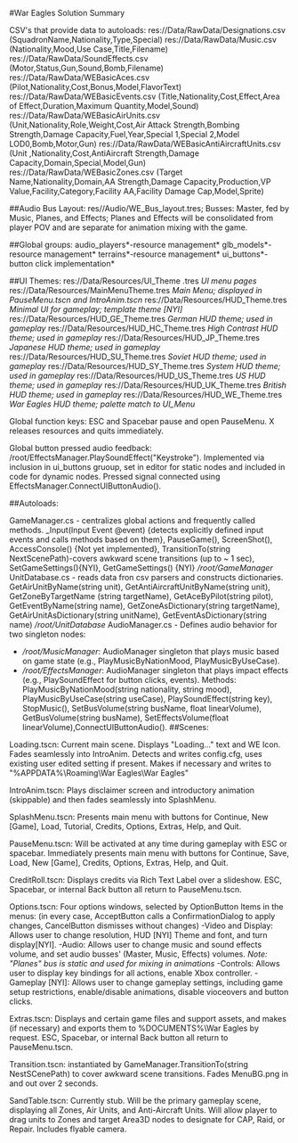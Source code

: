 #War Eagles Solution Summary

CSV's that provide data to autoloads:
res://Data/RawData/Designations.csv (SquadronName,Nationality,Type,Special)
res://Data/RawData/Music.csv (Nationality,Mood,Use Case,Title,Filename) 
res://Data/RawData/SoundEffects.csv (Motor,Status,Gun,Sound,Bomb,Filename)
res://Data/RawData/WEBasicAces.csv (Pilot,Nationality,Cost,Bonus,Model,FlavorText)
res://Data/RawData/WEBasicEvents.csv (Title,Nationality,Cost,Effect,Area of Effect,Duration,Maximum Quantity,Model,Sound)
res://Data/RawData/WEBasicAirUnits.csv (Unit,Nationality,Role,Weight,Cost,Air Attack Strength,Bombing Strength,Damage Capacity,Fuel,Year,Special 1,Special 2,Model LOD0,Bomb,Motor,Gun)
res://Data/RawData/WEBasicAntiAircraftUnits.csv (Unit ,Nationality,Cost,AntiAircraft Strength,Damage Capacity,Domain,Special,Model,Gun)
res://Data/RawData/WEBasicZones.csv (Target Name,Nationality,Domain,AA Strength,Damage Capacity,Production,VP Value,Facility,Category,Facility AA,Facility Damage Cap,Model,Sprite)


##Audio Bus Layout: res//Audio/WE_Bus_layout.tres; Busses: Master, fed by Music, Planes, and Effects;  Planes and Effects will be consolidated from player POV and are separate for animation mixing with the game.

##Global groups:
audio_players*-resource management*
glb_models*-resource management*
terrains*-resource management*
ui_buttons*-button click implementation*

##UI Themes: res://Data/Resources/UI_Theme .tres  *UI menu pages*
		   res://Data/Resources/MainMenuTheme.tres  *Main Menu; displayed in PauseMenu.tscn and IntroAnim.tscn*
		   res://Data/Resources/HUD_Theme.tres  *Minimal UI for gameplay; template theme [NYI]*
		   res://Data/Resources/HUD_GE_Theme.tres  *German HUD theme; used in gameplay*
		   res://Data/Resources/HUD_HC_Theme.tres  *High Contrast HUD theme; used in gameplay*
		   res://Data/Resources/HUD_JP_Theme.tres  *Japanese HUD theme; used in gameplay*
		   res://Data/Resources/HUD_SU_Theme.tres  *Soviet HUD theme; used in gameplay*
		   res://Data/Resources/HUD_SY_Theme.tres  *System HUD theme; used in gameplay*
		   res://Data/Resources/HUD_US_Theme.tres  *US HUD theme; used in gameplay*
		   res://Data/Resources/HUD_UK_Theme.tres  *British HUD theme; used in gameplay*
		   res://Data/Resources/HUD_WE_Theme.tres  *War Eagles HUD theme; palette match to UI_Menu*

Global function keys: ESC and Spacebar pause and open PauseMenu.
X releases resources and quits immediately.

Global button pressed audio feedback: /root/EffectsManager.PlaySoundEffect("Keystroke").  Implemented via inclusion in ui_buttons gruoup, set in editor for static nodes and included in code for dynamic nodes. Pressed signal connected using EffectsManager.ConnectUIButtonAudio().

		    
##Autoloads:

GameManager.cs - centralizes global actions and frequently called methods.
	 _Input(Input Event @event) {detects explicitly defined input events and calls methods based on them}, PauseGame(), ScreenShot(), AccessConsole() {Not yet implemented}, TransitionTo(string NextScenePath)-covers awkward scene transitions (up to ~ 1 sec), SetGameSettings(){NYI}, GetGameSettings() {NYI}
	*/root/GameManager*
UnitDatabase.cs - reads data fron csv parsers and constructs dictionaries.
	GetAirUnitByName(string unit), GetAntiAircraftUnitByName(string unit), GetZoneByTargetName		(string targetName), GetAceByPilot(string pilot), GetEventByName(string name), 		GetZoneAsDictionary(string targetName), GetAirUnitAsDictionary(string unitName), 		GetEventAsDictionary(string name)
	*/root/UnitDatabase*
AudioManager.cs - Defines audio behavior for two singleton nodes:
- */root/MusicManager*: AudioManager singleton that plays music based on game state (e.g., PlayMusicByNationMood, PlayMusicByUseCase).
- */root/EffectsManager*: AudioManager singleton that plays impact effects (e.g., PlaySoundEffect for button clicks, events).
Methods: PlayMusicByNationMood(string nationality, string mood), PlayMusicByUseCase(string useCase), PlaySoundEffect(string key), StopMusic(), SetBusVolume(string busName, float linearVolume), GetBusVolume(string busName), SetEffectsVolume(float linearVolume),ConnectUIButtonAudio().
##Scenes:

Loading.tscn:  Current main scene. Displays "Loading..." text and WE Icon. Fades seamlessly into IntroAnim.  Detects and writes config.cfg, uses existing user edited setting if present.  Makes if necessary and writes to "%APPDATA%\Roaming\War Eagles\War Eagles"

IntroAnim.tscn: Plays disclaimer screen and introductory animation (skippable) and then fades seamlessly into SplashMenu. 

SplashMenu.tscn:  Presents main menu with buttons for Continue, New [Game], Load, Tutorial, Credits, Options, Extras, Help, and Quit.

PauseMenu.tscn: Will be activated at any time during gameplay with ESC or spacebar.  Immediately presents main menu with buttons for Continue, Save, Load, New [Game], Credits, Options, Extras, Help, and Quit.

CreditRoll.tscn: Displays credits via Rich Text Label over a slideshow.  ESC, Spacebar, or internal Back button all return to PauseMenu.tscn.

Options.tscn:  Four options windows, selected by OptionButton Items in the menus: (in every case, AcceptButton calls a ConfirmationDialog to apply changes, CancelButton dismisses without changes)
-Video and Display:  Allows user to change resolution, HUD [NYI] Theme and font, and turn display[NYI].
-Audio:  Allows user to change music and sound effects volume, and set audio busses' (Master, Music, Effects) volumes. *Note: "Planes" bus is static and used for mixing in animations*
-Controls:  Allows user to display key bindings for all actions, enable Xbox controller.
-Gameplay  [NYI]:  Allows user to change gameplay settings, including game setup restrictions, enable/disable animations, disable vioceovers and button clicks.

Extras.tscn: Displays and certain game files and support assets, and  makes (if necessary) and exports them to %DOCUMENTS%\War Eagles by request.  ESC, Spacebar, or internal Back button all return to PauseMenu.tscn.

Transition.tscn: instantiated by GameManager.TransitionTo(string NestSCenePath) to cover awkward scene transitions. Fades MenuBG.png in and out over 2 seconds.

SandTable.tscn:  Currently stub. Will be the primary gameplay scene, displaying all Zones, Air Units, and Anti-Aircraft Units.  Will allow player to drag units to Zones and target Area3D nodes to designate for CAP, Raid, or Repair.  Includes flyable camera.